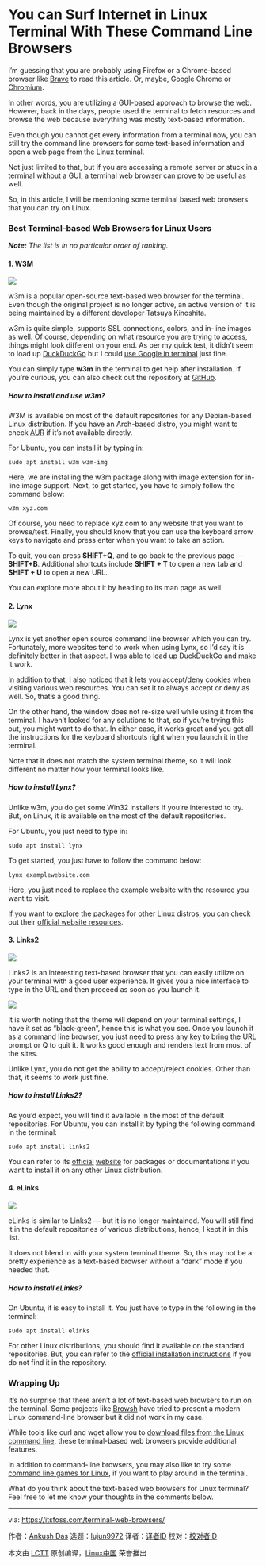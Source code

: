 [#]: collector: (lujun9972)
[#]: translator: (wxy)
[#]: reviewer: ( )
[#]: publisher: ( )
[#]: url: ( )
[#]: subject: (You can Surf Internet in Linux Terminal With These Command Line Browsers)
[#]: via: (https://itsfoss.com/terminal-web-browsers/)
[#]: author: (Ankush Das https://itsfoss.com/author/ankush/)

You can Surf Internet in Linux Terminal With These Command Line Browsers
======

I’m guessing that you are probably using Firefox or a Chrome-based browser like [Brave][1] to read this article. Or, maybe, Google Chrome or [Chromium][2].

In other words, you are utilizing a GUI-based approach to browse the web. However, back in the days, people used the terminal to fetch resources and browse the web because everything was mostly text-based information.

Even though you cannot get every information from a terminal now, you can still try the command line browsers for some text-based information and open a web page from the Linux terminal.

Not just limited to that, but if you are accessing a remote server or stuck in a terminal without a GUI, a terminal web browser can prove to be useful as well.

So, in this article, I will be mentioning some terminal based web browsers that you can try on Linux.

### Best Terminal-based Web Browsers for Linux Users

_**Note:** The list is in no particular order of ranking._

#### 1\. W3M

![][3]

w3m is a popular open-source text-based web browser for the terminal. Even though the original project is no longer active, an active version of it is being maintained by a different developer Tatsuya Kinoshita.

w3m is quite simple, supports SSL connections, colors, and in-line images as well. Of course, depending on what resource you are trying to access, things might look different on your end. As per my quick test, it didn’t seem to load up [DuckDuckGo][4] but I could [use Google in terminal][5] just fine.

You can simply type **w3m** in the terminal to get help after installation. If you’re curious, you can also check out the repository at [GitHub][6].

##### How to install and use w3m?

W3M is available on most of the default repositories for any Debian-based Linux distribution. If you have an Arch-based distro, you might want to check [AUR][7] if it’s not available directly.

For Ubuntu, you can install it by typing in:

```
sudo apt install w3m w3m-img
```

Here, we are installing the w3m package along with image extension for in-line image support. Next, to get started, you have to simply follow the command below:

```
w3m xyz.com
```

Of course, you need to replace xyz.com to any website that you want to browse/test. Finally, you should know that you can use the keyboard arrow keys to navigate and press enter when you want to take an action.

To quit, you can press **SHIFT+Q**, and to go back to the previous page — **SHIFT+B**. Additional shortcuts include **SHIFT + T** to open a new tab and **SHIFT + U** to open a new URL.

You can explore more about it by heading to its man page as well.

#### 2\. Lynx

![][8]

Lynx is yet another open source command line browser which you can try. Fortunately, more websites tend to work when using Lynx, so I’d say it is definitely better in that aspect. I was able to load up DuckDuckGo and make it work.

In addition to that, I also noticed that it lets you accept/deny cookies when visiting various web resources. You can set it to always accept or deny as well. So, that’s a good thing.

On the other hand, the window does not re-size well while using it from the terminal. I haven’t looked for any solutions to that, so if you’re trying this out, you might want to do that. In either case, it works great and you get all the instructions for the keyboard shortcuts right when you launch it in the terminal.

Note that it does not match the system terminal theme, so it will look different no matter how your terminal looks like.

##### How to install Lynx?

Unlike w3m, you do get some Win32 installers if you’re interested to try. But, on Linux, it is available on the most of the default repositories.

For Ubuntu, you just need to type in:

```
sudo apt install lynx
```

To get started, you just have to follow the command below:

```
lynx examplewebsite.com
```

Here, you just need to replace the example website with the resource you want to visit.

If you want to explore the packages for other Linux distros, you can check out their [official website resources][9].

#### 3\. Links2

![][10]

Links2 is an interesting text-based browser that you can easily utilize on your terminal with a good user experience. It gives you a nice interface to type in the URL and then proceed as soon as you launch it.

![][11]

It is worth noting that the theme will depend on your terminal settings, I have it set as “black-green”, hence this is what you see. Once you launch it as a command line browser, you just need to press any key to bring the URL prompt or Q to quit it. It works good enough and renders text from most of the sites.

Unlike Lynx, you do not get the ability to accept/reject cookies. Other than that, it seems to work just fine.

##### How to install Links2?

As you’d expect, you will find it available in the most of the default repositories. For Ubuntu, you can install it by typing the following command in the terminal:

```
sudo apt install links2
```

You can refer to its [official][12] [][12][website][12] for packages or documentations if you want to install it on any other Linux distribution.

#### 4\. eLinks

![][13]

eLinks is similar to Links2 — but it is no longer maintained. You will still find it in the default repositories of various distributions, hence, I kept it in this list.

It does not blend in with your system terminal theme. So, this may not be a pretty experience as a text-based browser without a “dark” mode if you needed that.

##### How to install eLinks?

On Ubuntu, it is easy to install it. You just have to type in the following in the terminal:

```
sudo apt install elinks
```

For other Linux distributions, you should find it available on the standard repositories. But, you can refer to the [official installation instructions][14] if you do not find it in the repository.

### Wrapping Up

It’s no surprise that there aren’t a lot of text-based web browsers to run on the terminal. Some projects like [Browsh][15] have tried to present a modern Linux command-line browser but it did not work in my case.

While tools like curl and wget allow you to [download files from the Linux command line][16], these terminal-based web browsers provide additional features.

In addition to command-line browsers, you may also like to try some [command line games for Linux][17], if you want to play around in the terminal.

What do you think about the text-based web browsers for Linux terminal? Feel free to let me know your thoughts in the comments below.

--------------------------------------------------------------------------------

via: https://itsfoss.com/terminal-web-browsers/

作者：[Ankush Das][a]
选题：[lujun9972][b]
译者：[译者ID](https://github.com/译者ID)
校对：[校对者ID](https://github.com/校对者ID)

本文由 [LCTT](https://github.com/LCTT/TranslateProject) 原创编译，[Linux中国](https://linux.cn/) 荣誉推出

[a]: https://itsfoss.com/author/ankush/
[b]: https://github.com/lujun9972
[1]: https://itsfoss.com/brave-web-browser/
[2]: https://itsfoss.com/install-chromium-ubuntu/
[3]: https://i0.wp.com/itsfoss.com/wp-content/uploads/2020/10/w3m-google.jpg?resize=800%2C463&ssl=1
[4]: https://duckduckgo.com/
[5]: https://itsfoss.com/review-googler-linux/
[6]: https://github.com/tats/w3m
[7]: https://itsfoss.com/aur-arch-linux/
[8]: https://i0.wp.com/itsfoss.com/wp-content/uploads/2020/10/lynx-terminal.jpg?resize=800%2C497&ssl=1
[9]: https://lynx.invisible-island.net/lynx-resources.html
[10]: https://i1.wp.com/itsfoss.com/wp-content/uploads/2020/10/links2-terminal.jpg?resize=800%2C472&ssl=1
[11]: https://i2.wp.com/itsfoss.com/wp-content/uploads/2020/10/links2-terminal-welcome.jpg?resize=800%2C541&ssl=1
[12]: http://links.twibright.com/download.php
[13]: https://i2.wp.com/itsfoss.com/wp-content/uploads/2020/10/elinks-terminal.jpg?resize=800%2C465&ssl=1
[14]: http://elinks.or.cz/documentation/installation.html
[15]: https://www.brow.sh/
[16]: https://itsfoss.com/download-files-from-linux-terminal/
[17]: https://itsfoss.com/best-command-line-games-linux/
